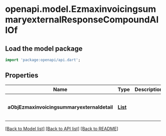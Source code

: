 # openapi.model.EzmaxinvoicingsummaryexternalResponseCompoundAllOf

## Load the model package
```dart
import 'package:openapi/api.dart';
```

## Properties
Name | Type | Description | Notes
------------ | ------------- | ------------- | -------------
**aObjEzmaxinvoicingsummaryexternaldetail** | [**List<EzmaxinvoicingsummaryexternaldetailResponseCompound>**](EzmaxinvoicingsummaryexternaldetailResponseCompound.md) |  | [default to const []]

[[Back to Model list]](../README.md#documentation-for-models) [[Back to API list]](../README.md#documentation-for-api-endpoints) [[Back to README]](../README.md)



